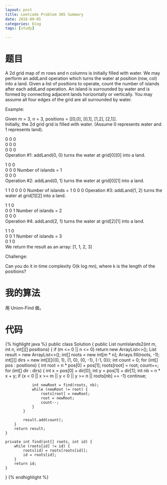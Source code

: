 ```yaml
---
layout: post
title: Leetcode Problem 305 Summary
date: 2016-09-05
categories: blog
tags: [study]

---
```


# 题目

A 2d grid map of m rows and n columns is initially filled with water. We may perform an addLand operation which turns the water at position (row, col) into a land. Given a list of positions to operate, count the number of islands after each addLand operation. An island is surrounded by water and is formed by connecting adjacent lands horizontally or vertically. You may assume all four edges of the grid are all surrounded by water.

Example:

Given m = 3, n = 3, positions = [[0,0], [0,1], [1,2], [2,1]].  
Initially, the 2d grid grid is filled with water. (Assume 0 represents water and 1 represents land).

0 0 0  
0 0 0  
0 0 0  
Operation #1: addLand(0, 0) turns the water at grid[0][0] into a land.

1 0 0  
0 0 0   Number of islands = 1  
0 0 0  
Operation #2: addLand(0, 1) turns the water at grid[0][1] into a land.

1 1 0
0 0 0   Number of islands = 1
0 0 0
Operation #3: addLand(1, 2) turns the water at grid[1][2] into a land.

1 1 0  
0 0 1   Number of islands = 2  
0 0 0  
Operation #4: addLand(2, 1) turns the water at grid[2][1] into a land.

1 1 0  
0 0 1   Number of islands = 3  
0 1 0  
We return the result as an array: [1, 1, 2, 3]

Challenge:

Can you do it in time complexity O(k log mn), where k is the length of the positions?

# 我的算法

用 Union-Find 做。

# 代码

{% highlight java %}
public class Solution {
    public List<Integer> numIslands2(int m, int n, int[][] positions) {
        if (m <= 0 || n <= 0) return new ArrayList<>();
        List<Integer> result = new ArrayList<>();
        int[] roots = new int[m * n];
        Arrays.fill(roots, -1);
        int[][] dirs = new int[][]\{{0, 1}, {1, 0}, {0, -1}, {-1, 0\}};
        int count = 0;
        for (int[] pos : positions) {
            int root = n * pos[0] + pos[1];
            roots[root] = root;
            count++;
            for (int[] dir : dirs) {
                int x = pos[0] + dir[0];
                int y = pos[1] + dir[1];
                int nb = n * x + y;
                if (x < 0 || x >= m || y < 0 || y >= n || roots[nb] == -1) continue;
                
                int newRoot = find(roots, nb);
                while (newRoot != root) {
                    roots[root] = newRoot;
                    root = newRoot;
                    count--;
                }
            }
            
            result.add(count);
        }
        return result;
    }
    
    private int find(int[] roots, int id) {
        while (roots[id] != id) {
            roots[id] = roots[roots[id]];
            id = roots[id];
        }
        return id;
    }
}
{% endhighlight %}